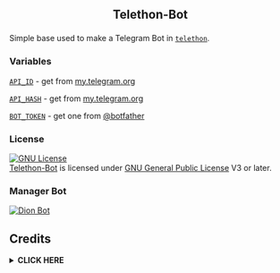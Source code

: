<h2><p align="center"> Telethon-Bot </p></h2>

Simple base used to make a Telegram Bot in [`telethon`](https://github.com/LonamiWebs/Telethon).


### Variables
[`API_ID`](https://github.com/SeorangDion/Telethon-Bot/blob/32f8230ecaf920a56991f5e3e9c5b4daa9faf002/Dion.py#L8) - get from [my.telegram.org](https://my.telegram.org)

[`API_HASH`](https://github.com/SeorangDion/Telethon-Bot/blob/32f8230ecaf920a56991f5e3e9c5b4daa9faf002/Dion.py#L9) - get from [my.telegram.org](https://my.telegram.org)

[`BOT_TOKEN`](https://github.com/SeorangDion/Telethon-Bot/blob/32f8230ecaf920a56991f5e3e9c5b4daa9faf002/Dion.py#L10) - get one from [@botfather](https://t.me/botfather)


### License 
[![GNU License](https://www.gnu.org/graphics/gplv3-or-later.png)](LICENSE)   
[Telethon-Bot](.) is licensed under [GNU General Public License](https://www.gnu.org/licenses/gpl-3.0.html) V3 or later.

### Manager Bot
<a href="https://github.com/SeorangDion/DionBot"><img src="https://img.shields.io/badge/  -Click Here-gray.svg?style=for-the-badge&logo=Dion" alt="Dion Bot"></a>

## Credits 
</details>

<details>
<summary><b> CLICK HERE </b></summary>
<br>

• [Me.](https://github.com/SeorangDion)

• [Lonami](https://github.com/lonami) for [Telethon](https://github.com/LonamiWebs/Telethon)


